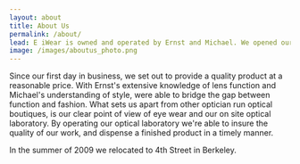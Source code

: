 ```yaml
---
layout: about
title: About Us
permalink: /about/
lead: E iWear is owned and operated by Ernst and Michael. We opened our doors in 2002 with a small store front in San Francisco.
image: /images/aboutus_photo.png
---
```


Since our first day in business, we set out to provide a quality product at a
reasonable price. With Ernst's extensive knowledge of lens function and Michael's
understanding of style, were able to bridge the gap between function and fashion.
What sets us apart from other optician run optical boutiques, is our clear point
of view of eye wear and our on site optical laboratory. By operating our optical
laboratory we're able to insure the quality of our work, and dispense a finished
product in a timely manner.

In the summer of 2009 we relocated to 4th Street in Berkeley.
